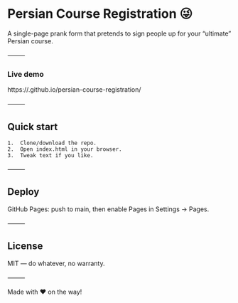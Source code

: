 # Persian Course Registration 😜

A single-page prank form that pretends to sign people up for your “ultimate” Persian course.

⸻

### Live demo

 https://<your-username>.github.io/persian-course-registration/

⸻

## Quick start

	1.	Clone/download the repo.
	2.	Open index.html in your browser.
	3.	Tweak text if you like.

⸻

## Deploy

 GitHub Pages: push to main, then enable Pages in Settings → Pages.

⸻

## License

 MIT — do whatever, no warranty.

⸻

Made with ❤️ on the way!